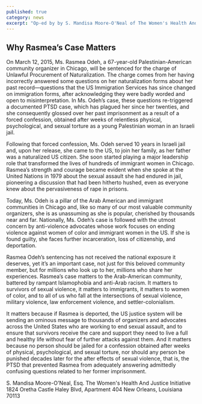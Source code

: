 ```yaml
---
published: true
category: news
excerpt: "Op-ed by by S. Mandisa Moore-O'Neal of The Women's Health And Justice Initiative"
---
```


## Why Rasmea’s Case Matters

On March 12, 2015, Ms. Rasmea Odeh, a 67-year-old Palestinian-American community organizer in Chicago, will be sentenced for the charge of Unlawful Procurement of Naturalization. The charge comes from her having incorrectly answered some questions on her naturalization forms about her past record—questions that the US Immigration Services has since changed on immigration forms, after acknowledging they were badly worded and open to misinterpretation. In Ms. Odeh’s case, these questions re-triggered a documented PTSD case, which has plagued her since her twenties, and she consequently glossed over her past imprisonment as a result of a forced confession, obtained after weeks of relentless physical, psychological, and sexual torture as a young Palestinian woman in an Israeli jail. 

Following that forced confession, Ms. Odeh served 10 years in Israeli jail and, upon her release, she came to the US, to join her family, as her father was a naturalized US citizen.  She soon started playing a major leadership role that transformed the lives of hundreds of immigrant women in Chicago. Rasmea’s strength and courage became evident when she spoke at the United Nations in 1979 about the sexual assault she had endured in jail, pioneering a discussion that had been hitherto hushed, even as everyone knew about the pervasiveness of rape in prisons.

Today, Ms. Odeh is a pillar of the Arab American and immigrant communities in Chicago and, like so many of our most valuable community organizers, she is as unassuming as she is popular, cherished by thousands near and far. Nationally, Ms. Odeh’s case is followed with the utmost concern by anti-violence advocates whose work focuses on ending violence against women of color and immigrant women in the US.  If she is found guilty, she faces further incarceration, loss of citizenship, and deportation. 

Rasmea Odeh’s sentencing has not received the national exposure it deserves, yet it’s an important case, not just for this beloved community member, but for millions who look up to her, millions who share her experiences. Rasmea’s case matters to the Arab-American community, battered by rampant Islamophobia and anti-Arab racism.   It matters to survivors of sexual violence, it matters to immigrants, it matters to women of color, and to all of us who fall at the intersections of sexual violence, military violence, law enforcement violence, and settler-colonialism.

It matters because if Rasmea is deported, the US justice system will be sending an ominous message to thousands of organizers and advocates across the United States who are working to end sexual assault, and to ensure that survivors receive the care and support they need to live a full and healthy life without fear of further attacks against them. And it matters because no person should be jailed for a confession obtained after weeks of physical, psychological, and sexual torture, nor should any person be punished decades later for the after effects of sexual violence, that is, the PTSD that prevented Rasmea from adequately answering admittedly confusing questions related to her former imprisonment.

S. Mandisa Moore-O'Neal, Esq.
The Women's Health And Justice Initiative
1824 Oretha Castle Haley Blvd, Apartment 404
New Orleans, Louisiana 70113
